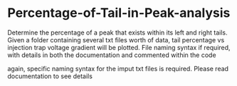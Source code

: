 # Percentage-of-Tail-in-Peak-analysis


Determine the percentage of a peak that exists within its left and right tails. 
Given a folder containing several txt files worth of data, tail percentage vs injection trap voltage gradient will be plotted. 
File naming syntax if required, with details in both the documentation and commented within the code


again, specific naming syntax for the imput txt files is required. Please read documentation to see details

